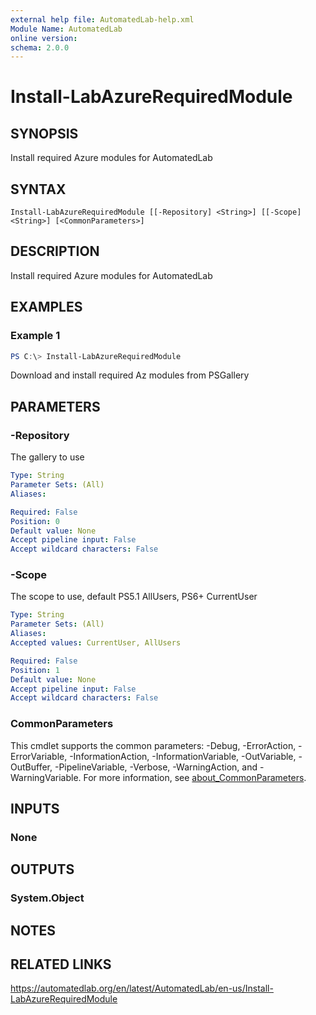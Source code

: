 ```yaml
---
external help file: AutomatedLab-help.xml
Module Name: AutomatedLab
online version:
schema: 2.0.0
---
```


# Install-LabAzureRequiredModule

## SYNOPSIS
Install required Azure modules for AutomatedLab

## SYNTAX

```
Install-LabAzureRequiredModule [[-Repository] <String>] [[-Scope] <String>] [<CommonParameters>]
```

## DESCRIPTION
Install required Azure modules for AutomatedLab

## EXAMPLES

### Example 1
```powershell
PS C:\> Install-LabAzureRequiredModule
```

Download and install required Az modules from PSGallery

## PARAMETERS

### -Repository
The gallery to use

```yaml
Type: String
Parameter Sets: (All)
Aliases:

Required: False
Position: 0
Default value: None
Accept pipeline input: False
Accept wildcard characters: False
```

### -Scope
The scope to use, default PS5.1 AllUsers, PS6+ CurrentUser

```yaml
Type: String
Parameter Sets: (All)
Aliases:
Accepted values: CurrentUser, AllUsers

Required: False
Position: 1
Default value: None
Accept pipeline input: False
Accept wildcard characters: False
```

### CommonParameters
This cmdlet supports the common parameters: -Debug, -ErrorAction, -ErrorVariable, -InformationAction, -InformationVariable, -OutVariable, -OutBuffer, -PipelineVariable, -Verbose, -WarningAction, and -WarningVariable. For more information, see [about_CommonParameters](http://go.microsoft.com/fwlink/?LinkID=113216).

## INPUTS

### None

## OUTPUTS

### System.Object
## NOTES

## RELATED LINKS
https://automatedlab.org/en/latest/AutomatedLab/en-us/Install-LabAzureRequiredModule

